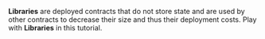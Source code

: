 **Libraries** are deployed contracts that do not store state and are used by other contracts to decrease their size and thus their deployment costs.  Play with **Libraries** in this tutorial.